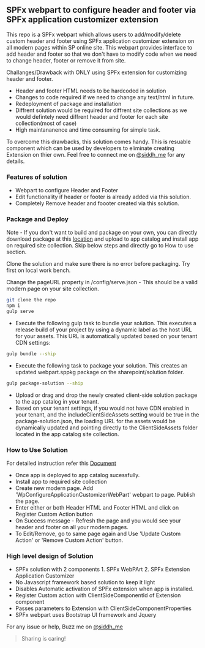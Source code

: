 ## SPFx webpart to configure header and footer via SPFx application customizer extension

This repo is a SPFx webpart which allows users to add/modify/delete custom header and footer using SPFx application customizer extension on all modern pages within SP online site. This webpart provides interface to add header and footer so that we don't have to modify code when we need to change header, footer or remove it from site.

Challanges/Drawback with ONLY using SPFx extension for customizing header and footer.
* Header and footer HTML needs to be hardcoded in solution
* Changes to code required if we need to change any text/html in future.
* Redeployment of package and installation
* Diffrent solution would be required for diffrent site collections as we would defintely need diffrent header and footer for each site collection(most of case)
* High maintananence and time consuming for simple task. 

To overcome this drawbacks, this solution comes handy. This is resuable component which can be used by developers to eliminate creating Extension on thier own. Feel free to connect me on [@siddh_me](http://twitter.com/siddh_me/) for any details.

### Features of solution

* Webpart to configure Header and Footer
* Edit functionality if header or footer is already added via this solution.
* Completely Remove header and foooter created via this solution.


### Package and Deploy

Note - If you don't want to build and package on your own, you can directly download package at this [location](./sharepoint/solution/SPFxAppCustomizerApp.sppkg) and upload to app catalog and install app on required site collection. Skip below steps and directly go to How to use section.

Clone the solution and make sure there is no error before packaging. Try first on local work bench.

Change the pageURL property in /config/serve.json - This should be a valid modern page on your site collection.

```bash
git clone the repo
npm i
gulp serve
```
- Execute the following gulp task to bundle your solution. This executes a release build of your project by using a dynamic label as the host URL for your assets. This URL is automatically updated based on your tenant CDN settings:
```bash
gulp bundle --ship
```
- Execute the following task to package your solution. This creates an updated webpart.sppkg package on the sharepoint/solution folder.
```bash
gulp package-solution --ship
```
- Upload or drag and drop the newly created client-side solution package to the app catalog in your tenant.
- Based on your tenant settings, if you would not have CDN enabled in your tenant, and the includeClientSideAssets setting would be true in the package-solution.json, the loading URL for the assets would be dynamically updated and pointing directly to the ClientSideAssets folder located in the app catalog site collection.


### How to Use Solution

For detailed instruction refer this [Document](./How%20to%20Configure%20Solution.docx)
* Once app is deployed to app catalog sucessfully.
* Install app to required site collection
* Create new modern page. Add 'WpConfigureApplicationCustomizerWebPart' webpart to page. Publish the page.
* Enter either or both Header HTML and Footer HTML and click on Register Custom Action button
* On Success message - Refresh the page and you would see your header and footer on all your modern pages.
* To Edit/Remove, go to same page again and Use 'Update Custom Action' or 'Remove Custom Action' button.

### High level design of Solution

* SPFx solution with 2 components 1. SPFx WebPArt 2. SPFx Extension Application Customizer
* No Javascript framework based solution to keep it light
* Disables Automatic activation of SPFx extension when app is installed.
* Register Custom action with ClientSideComponentId of Extension component
* Passes parameters to Extension with ClientSideComponentProperties
* SPFx webpart uses Bootstrap UI framework and Jquery

For any issue or help, Buzz me on [@siddh_me](http://twitter.com/siddh_me/)

> Sharing is caring!